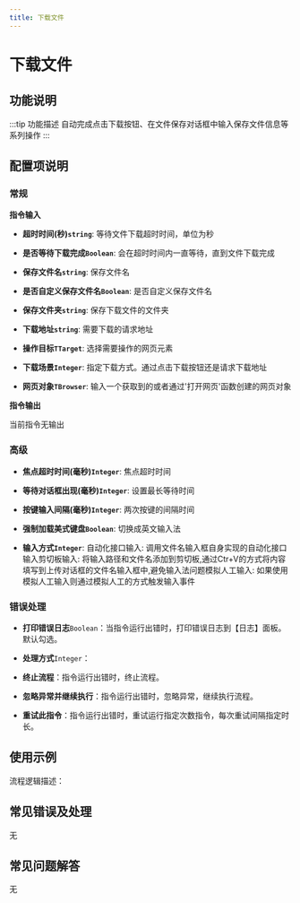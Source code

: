 ```yaml
---
title: 下载文件
---
```


# 下载文件

## 功能说明

:::tip 功能描述
自动完成点击下载按钮、在文件保存对话框中输入保存文件信息等系列操作
:::

## 配置项说明

### 常规

**指令输入**

- **超时时间(秒)`string`**: 等待文件下载超时时间，单位为秒

- **是否等待下载完成`Boolean`**: 会在超时时间内一直等待，直到文件下载完成

- **保存文件名`string`**: 保存文件名

- **是否自定义保存文件名`Boolean`**: 是否自定义保存文件名

- **保存文件夹`string`**: 保存下载文件的文件夹

- **下载地址`string`**: 需要下载的请求地址

- **操作目标`TTarget`**: 选择需要操作的网页元素

- **下载场景`Integer`**: 指定下载方式。通过点击下载按钮还是请求下载地址

- **网页对象`TBrowser`**: 输入一个获取到的或者通过'打开网页'函数创建的网页对象


**指令输出**

当前指令无输出

### 高级

- **焦点超时时间(毫秒)`Integer`**: 焦点超时时间

- **等待对话框出现(毫秒)`Integer`**: 设置最长等待时间

- **按键输入间隔(毫秒)`Integer`**: 两次按键的间隔时间

- **强制加载美式键盘`Boolean`**: 切换成英文输入法

- **输入方式`Integer`**: 自动化接口输入: 调用文件名输入框自身实现的自动化接口输入剪切板输入: 将输入路径和文件名添加到剪切板,通过Ctr+V的方式将内容填写到上传对话框的文件名输入框中,避免输入法问题模拟人工输入: 如果使用模拟人工输入则通过模拟人工的方式触发输入事件

### 错误处理

- **打印错误日志**`Boolean`：当指令运行出错时，打印错误日志到【日志】面板。默认勾选。

- **处理方式**`Integer`：

 - **终止流程**：指令运行出错时，终止流程。

 - **忽略异常并继续执行**：指令运行出错时，忽略异常，继续执行流程。

 - **重试此指令**：指令运行出错时，重试运行指定次数指令，每次重试间隔指定时长。

## 使用示例

流程逻辑描述：

## 常见错误及处理

无

## 常见问题解答

无

